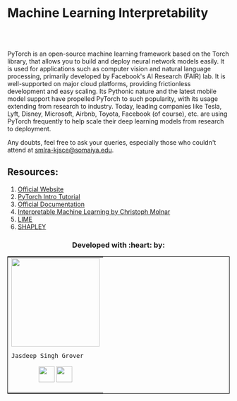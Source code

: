 # Machine Learning Interpretability

<br>



<br>

PyTorch is an open-source machine learning framework based on the Torch library, that allows you to build and deploy neural network models easily. It is used for applications such as computer vision and natural language processing, primarily developed by Facebook's AI Research (FAIR) lab. It is well-supported on major cloud platforms, providing frictionless development and easy scaling. Its Pythonic nature and the latest mobile model support have propelled PyTorch to such popularity, with its usage extending from research to industry. Today, leading companies like Tesla, Lyft, Disney, Microsoft, Airbnb, Toyota, Facebook (of course), etc. are using PyTorch frequently to help scale their deep learning models from research to deployment.

Any doubts, feel free to ask your queries, especially those who couldn't attend at smlra-kjsce@somaiya.edu.

## Resources:
1. [Official Website](https://pytorch.org)
2. [PyTorch Intro Tutorial](https://pytorch.org/tutorials/beginner/deep_learning_60min_blitz.html)
3. [Official Documentation](https://pytorch.org/docs/stable/index.html) 
4. [Interpretable Machine Learning by Christoph Molnar](https://christophm.github.io/interpretable-ml-book/)
5. [LIME](https://christophm.github.io/interpretable-ml-book/lime.html)
6. [SHAPLEY](https://christophm.github.io/interpretable-ml-book/shapley.html)


<h3 align="center"><b>Developed with :heart: by: </b></h3>
<div align="center">
<table style="border:1px solid black;margin-left:auto;margin-right:auto;">  
  <tr>
<td>
  <img src="https://smlra-kjsce.github.io/Images/profile_pics/jasdeep.jpeg" height="200" width="200"/>
     
    Jasdeep Singh Grover

<p align="center">
<a href = "https://github.com/jasdeep100"><img src = "http://www.iconninja.com/files/241/825/211/round-collaboration-social-github-code-circle-network-icon.svg" width="36" height = "36"/></a>
<a href = "https://www.linkedin.com/in/jasdeep-singh-grover-80a6b4149/"><img src = "http://www.iconninja.com/files/863/607/751/network-linkedin-social-connection-circular-circle-media-icon.svg" width="36" height="36"/></a>
</p>
</td>

</tr>
</table>
</div>
